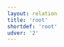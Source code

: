 ```yaml
---
layout: relation
title: 'root'
shortdef: 'root'
udver: '2'
---
```

<!-- Interlanguage links updated Út zář 29 20:23:44 CEST 2020 -->
